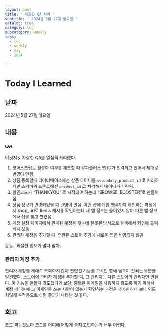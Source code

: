 ```yaml
---
layout: post
title: ' 자잘한 QA 처리 '
subtitle: ' 2024년 5월 27일 월요일 '
catalog: true
category: log
subcategory: weekly
tags:
  - log
  - weekly
  - may
  - 2024

---
```


# Today I Learned

## 날짜

2024년 5월 27일 월요일

## 내용

### QA

 이것저것 자잘한 QA를 열심히 처리했다. 

1. 코어스크립트 활성화 여부를 체크할 때 알파플러스 앱 ID가 입력되고 있어서 제대로 반영이 안됨.
2. 상품 등록할때 데이터베이스에선 상품 아이디를 `secondary_product_id` 로 처리하지만 스키마와 프론트에선 `product_id` 로 처리해서 데이터가 누락됨.
3. 할인코드가 “THANKYOU” 로 시작되야 하는데 “BROWSE_BOOSTER”로 만들어짐
4. 상품 정보가 변경되었을 때 반영이 안됨. 어떤 샵에 대한 웹훅인지 확인하는 과정에서 shop_url로 Redis 캐시를 확인하는데 새 앱 정보는 들어있지 않아 다른 앱 정보에서 샵을 찾고 있었음.
5. 계정 설정 페이지에서 관계된 계정을 찾는데 잘못된 방식으로 탐색해서 화면에 출력되지 않음
6. 관리자 계정을 추가할 때, 연관된 스토어 추가에 새로운 앱은 반영되지 않음 

등등.. 배설한 업보가 많다 많아.

### 관리자 계정 추가

 관리자 계정을 제대로 조회하지 않아 관련된 기능을 고치던 중에 납득이 안되는 부분을 발견했다. 스토어에 관리자 계정을 추가할 때, 그 관리자는 다른 스토어의 관리자면 안된다. 이 기능을 만들때 의도했다기 보단, 중복된 이메일을 사용하지 않도록 하기 위해서 계정 테이블에 그 이메일을 쓰는 사람이 있는지 확인하는 과정을 추가한하다 보니 의도치않게 부작용으로 이런 결과가 나타난 것 같다.

## 회고

코드 짜는것보다 코드를 어디에 어떻게 쓸지 고민하는게 너무 어렵다.